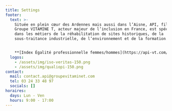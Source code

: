 ```yaml
---
title: Settings
footer:
  text: >-
    Située en plein cœur des Ardennes mais aussi dans l’Aisne, API, filiale du
    Groupe VITAMINE T, acteur majeur de l’inclusion en France, est spécialisée
    dans les métiers de la réhabilitation de sites historiques, de la
    sous-traitance industrielle, de l’environnement et de la formation.</br>


    **[Index Égalité professionnelle femmes/hommes](https://api-vt.com/mentions/)**
  logos:
    - /assets/img/iso-veritas-150.png
    - /assets/img/qualiopi-150.png
contact:
  mail: contact.api@groupevitaminet.com
  tel: 03 24 33 48 97
  socials: []
horaires:
  days: Lun - Ven
  hours: 9:00 - 17:00
---
```

